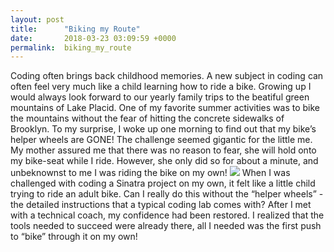 ```yaml
---
layout: post
title:      "Biking my Route"
date:       2018-03-23 03:09:59 +0000
permalink:  biking_my_route
---
```



Coding often brings back childhood memories. A new subject in coding can often feel very much like a child learning how to ride a bike.
Growing up I would always look forward to our yearly family trips to the beatiful green mountains of Lake Placid. One of my favorite summer activities was to bike the mountains without the fear of hitting the concrete sidewalks of Brooklyn.
To my surprise, I woke up one morning to find out that my bike’s helper wheels are GONE! The challenge seemed gigantic for the little me. My mother assured me that there was no reason to fear, she will hold onto my bike-seat while I ride. However, she only did so for about a minute, and unbeknownst to me I was riding the bike on my own!
![](https://i.imgur.com/lgU4kVY.jpg)
When I was challenged with coding a Sinatra project on my own, it felt like a little child trying to ride an adult bike. Can I really do this without the “helper wheels” - the detailed instructions that a typical coding lab comes with?
After I met with a technical coach,  my confidence had been restored. I realized that the tools needed to succeed were already there, all I needed was the first push to “bike” through it on my own!
